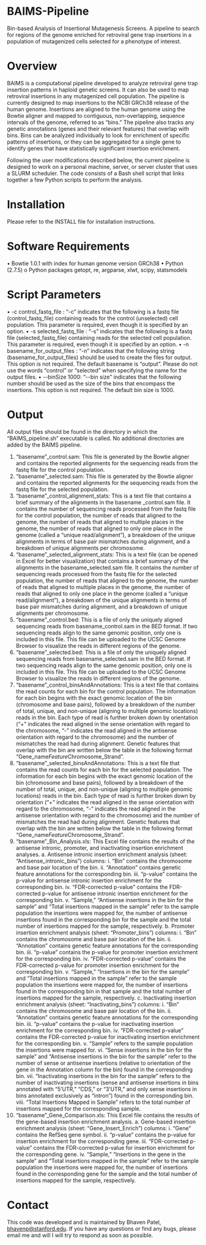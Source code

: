 # BAIMS-Pipeline
Bin-based Analysis of Insertional Mutagenesis Screens. A pipeline to search for regions of the genome enriched for retroviral gene trap insertions in a population of mutagenized cells selected for a phenotype of interest.

# Overview

BAIMS is a computational pipeline developed to analyze retroviral gene trap insertion patterns in haploid genetic screens. It can also be used to map retroviral insertions in any mutagenized cell population. The pipeline is currently designed to map insertions to the NCBI GRCh38 release of the human genome. Insertions are aligned to the human genome using the Bowtie aligner and mapped to contiguous, non-overlapping, sequence intervals of the genome, referred to as “bins.” The pipeline also tracks any genetic annotations (genes and their relevant features) that overlap with bins. Bins can be analyzed individually to look for enrichment of specific patterns of insertions, or they can be aggregated for a single gene to identify genes that have statistically significant insertion enrichment.

Following the user modifications described below, the current pipeline is designed to work on a personal machine, server, or server cluster that uses a SLURM scheduler. The code consists of a Bash shell script that links together a few Python scripts to perform the analysis.

# Installation

Please refer to the INSTALL file for installation instructions.

# Software Requirements
•	Bowtie 1.0.1 with index for human genome version GRCh38
•	Python (2.7.5)
  o	Python packages getopt, re, argparse, xlwt, scipy, statsmodels

# Script Parameters
  •	-c control_fastq_file  : “-c” indicates that the following is a fastq file (control_fastq_file) containing reads for the control    (unselected) cell population. This parameter is required, even though it is specified by an option.
  •	-s selected_fastq_file  : “-s” indicates that the following is a fastq file (selected_fastq_file) containing reads for the selected cell population. This parameter is required, even though it is specified by an option.
  •	-n basename_for_output_files : “-n” indicates that the following string (basename_for_output_files) should be used to create the files for output. This option is not required. The default basename is “output”. Please do not use the words “control” or “selected” when specifying the name for the output files.
  •	--binSize 1000: “--bin size” indicates that the following number should be used as the size of the bins that encompass the insertions. This option is not required. The default bin size is 1000.

# Output

All output files should be found in the directory in which the “BAIMS_pipeline.sh” executable is called. No additional directories are added by the BAIMS pipeline.

1.	“basename”_control.sam: This file is generated by the Bowtie aligner and contains the reported alignments for the sequencing reads from the fastq file for the control population.
2.	“basename”_selected.sam: This file is generated by the Bowtie aligner and contains the reported alignments for the sequencing reads from the fastq file for the selected population.
3.	“basename”_control_alignment_stats: This is a text file that contains a brief summary of the alignments in the basename _control.sam file. It contains the number of sequencing reads processed from the fastq file for the control population, the number of reads that aligned to the genome, the number of reads that aligned to multiple places in the genome, the number of reads that aligned to only one place in the genome (called a “unique read/alignment”), a breakdown of the unique alignments in terms of base pair mismatches during alignment, and a breakdown of unique alignments per chromosome.
4.	“basename”_selected_alignment_stats: This is a text file (can be opened in Excel for better visualization) that contains a brief summary of the alignments in the basename_selected.sam file. It contains the number of sequencing reads processed from the fastq file for the selected population, the number of reads that aligned to the genome, the number of reads that aligned to multiple places in the genome, the number of reads that aligned to only one place in the genome (called a “unique read/alignment”), a breakdown of the unique alignments in terms of  base pair mismatches during alignment, and a breakdown of unique alignments per chromosome.
5.	“basename”_control.bed: This is a file of only the uniquely aligned sequencing reads from basename_control.sam in the BED format. If two sequencing reads align to the same genomic position, only one is included in this file. This file can be uploaded to the UCSC Genome Browser to visualize the reads in different regions of the genome.
6.	“basename”_selected.bed: This is a file of only the uniquely aligned sequencing reads from basename_selected.sam in the BED format. If two sequencing reads align to the same genomic position, only one is included in this file. This file can be uploaded to the UCSC Genome Browser to visualize the reads in different regions of the genome.
7.	“basename”_control_binsAndAnnotations: This is a text file that contains the read counts for each bin for the control population. The information for each bin begins with the exact genomic location of the bin (chromosome and base pairs), followed by a breakdown of the number of total, unique, and non-unique (aligning to multiple genomic locations) reads in the bin. Each type of read is further broken down by orientation (“+” indicates the read aligned in the sense orientation with regard to the chromosome, “-” indicates the read aligned in the antisense orientation with regard to the chromosome) and the number of mismatches the read had during alignment. Genetic features that overlap with the bin are written below the table in the following format “Gene_name$Feature$Chromosome_Strand”.
8.	“basename”_selected_binsAndAnnotations: This is a text file that contains the read counts for each bin for the selected population. The information for each bin begins with the exact genomic location of the bin (chromosome and base pairs), followed by a breakdown of the number of total, unique, and non-unique (aligning to multiple genomic locations) reads in the bin. Each type of read is further broken down by orientation (“+” indicates the read aligned in the sense orientation with regard to the chromosome, “-” indicates the read aligned in the antisense orientation with regard to the chromosome) and the number of mismatches the read had during alignment. Genetic features that overlap with the bin are written below the table in the following format “Gene_name$Feature$Chromosome_Strand”.
9.	“basename”_Bin_Analysis.xls: This Excel file contains the results of the antisense intronic, promoter, and inactivating insertion enrichment analyses. 
  a.	Antisense intronic insertion enrichment analysis (sheet: “Antisense_intronic_bins”) columns:
    i.	“Bin” contains the chromosome and base pair location of the bin.
    ii.	 “Annotation” contains genetic feature annotations for the corresponding bin.
    iii.	 “p-value” contains the p-value for antisense intronic insertion enrichment for the corresponding bin.
    iv.	“FDR-corrected p-value” contains the FDR-corrected p-value for antisense intronic insertion enrichment for the corresponding bin.
    v.	“Sample,” “Antisense insertions in the bin for the sample” and “Total insertions mapped in the sample” refer to the sample population the insertions were mapped for, the number of antisense insertions found in the corresponding bin for the sample and the total number of insertions mapped for the sample, respectively.
  b.	Promoter insertion enrichment analysis (sheet: “Promoter_bins”) columns:
    i.	“Bin” contains the chromosome and base pair location of the bin.
    ii.	 “Annotation” contains genetic feature annotations for the corresponding bin.
    iii.	 “p-value” contains the p-value for promoter insertion enrichment for the corresponding bin.
    iv.	“FDR-corrected p-value” contains the FDR-corrected p-value for promoter insertion enrichment for the corresponding bin.
    v.	“Sample,” “Insertions in the bin for the sample” and “Total insertions mapped in the sample” refer to the sample population the insertions were mapped for, the number of insertions found in the corresponding bin in that sample and the total number of insertions mapped for the sample, respectively.
  c.	Inactivating insertion enrichment analysis (sheet: “Inactivating_bins”) columns:
    i.	“Bin” contains the chromosome and base pair location of the bin.
    ii.	 “Annotation” contains genetic feature annotations for the corresponding bin.
    iii.	 “p-value” contains the p-value for inactivating insertion enrichment for the corresponding bin.
    iv.	“FDR-corrected p-value” contains the FDR-corrected p-value for inactivating insertion enrichment for the corresponding bin.
    v.	“Sample” refers to the sample population the insertions were mapped for. 
    vi.	“Sense insertions in the bin for the sample” and “Antisense insertions in the bin for the sample” refer to the number of sense or antisense insertions (relative to orientation of the gene in the Annotation column for the bin) found in the corresponding bin.
    vii.	“Inactivating insertions in the bin for the sample” refers to the number of inactivating insertions (sense and antisense insertions in bins annotated with “5’UTR,” “CDS,” or “3’UTR,” and only sense insertions in bins annotated exclusively as “intron”) found in the corresponding bin.
    viii.	“Total Insertions Mapped in Sample” refers to the total number of insertions mapped for the corresponding sample.
10.	“basename”_Gene_Comparison.xls: This Excel file contains the results of the gene-based insertion enrichment analysis. 
  a.	Gene-based insertion enrichment analysis (sheet: “Gene_Insert_Enrich”) columns:
    i.	“Gene” contains the RefSeq gene symbol.
    ii.	 “p-value” contains the p-value for insertion enrichment for the corresponding gene.
    iii.	“FDR-corrected p-value” contains the FDR-corrected p-value for insertion enrichment for the corresponding gene.
    iv.	“Sample,” “Insertions in the gene in the sample” and “Total insertions mapped in the sample” refer to the sample population the insertions were mapped for, the number of insertions found in the corresponding gene for the sample and the total number of insertions mapped for the sample, respectively.


# Contact

This code was developed and is maintained by Bhaven Patel, bhavenp@stanford.edu. If you have any questions or find any bugs, please email me and will I will try to respond as soon as possible.
